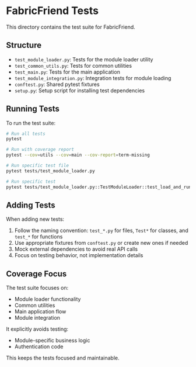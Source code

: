 # FabricFriend Tests

This directory contains the test suite for FabricFriend.

## Structure

- `test_module_loader.py`: Tests for the module loader utility
- `test_common_utils.py`: Tests for common utilities
- `test_main.py`: Tests for the main application
- `test_module_integration.py`: Integration tests for module loading
- `conftest.py`: Shared pytest fixtures
- `setup.py`: Setup script for installing test dependencies

## Running Tests

To run the test suite:

```bash
# Run all tests
pytest

# Run with coverage report
pytest --cov=utils --cov=main --cov-report=term-missing

# Run specific test file
pytest tests/test_module_loader.py

# Run specific test
pytest tests/test_module_loader.py::TestModuleLoader::test_load_and_run_with_default_command
```

## Adding Tests

When adding new tests:

1. Follow the naming convention: `test_*.py` for files, `Test*` for classes, and `test_*` for functions
2. Use appropriate fixtures from `conftest.py` or create new ones if needed
3. Mock external dependencies to avoid real API calls
4. Focus on testing behavior, not implementation details

## Coverage Focus

The test suite focuses on:
- Module loader functionality
- Common utilities
- Main application flow
- Module integration

It explicitly avoids testing:
- Module-specific business logic
- Authentication code

This keeps the tests focused and maintainable.
